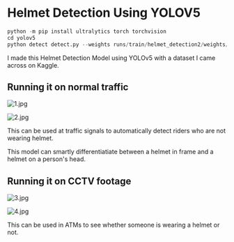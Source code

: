 # Helmet Detection Using YOLOV5

```python
python -m pip install ultralytics torch torchvision
cd yolov5
python detect detect.py --weights runs/train/helmet_detection2/weights/last.pt --img 640 --conf 0.25 --source 0

```

I made this Helmet Detection Model using YOLOv5 with a dataset I came across on Kaggle.

## Running it on normal traffic

![1.jpg](/Users/ayaan/PycharmProjects/HelmetDetectionYOLOV5/images/1.jpg)

![2.jpg](/Users/ayaan/PycharmProjects/HelmetDetectionYOLOV5/images/2.jpg)

This can be used at traffic signals to automatically detect riders who are not wearing helmet.

This model can smartly differentiatiate between a helmet in frame and a helmet on a person's head.

## Running it on CCTV footage

![3.jpg](/Users/ayaan/PycharmProjects/HelmetDetectionYOLOV5/images/3.jpg)

![4.jpg](/Users/ayaan/PycharmProjects/HelmetDetectionYOLOV5/images/4.jpg)

This can be used in ATMs to see whether someone is wearing a helmet or not.
